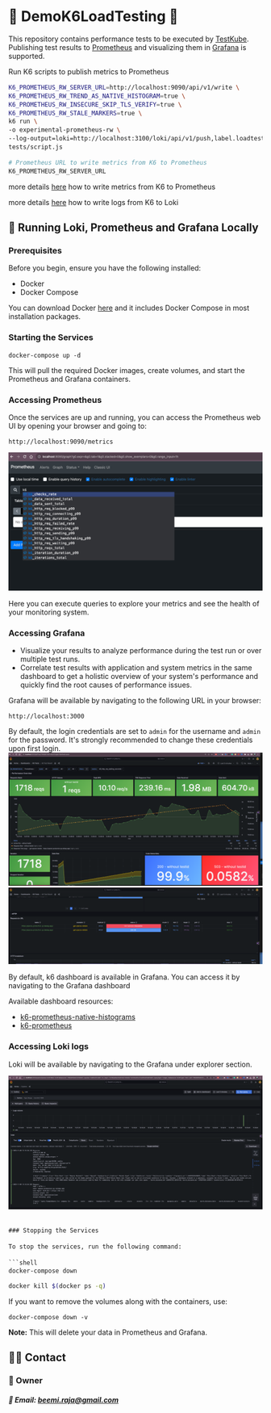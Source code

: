 # 🎉 DemoK6LoadTesting 🎉

This repository contains performance tests to be executed by [TestKube](https://testkube.io/).  Publishing test results to [Prometheus](https://prometheus.io/) and visualizing them in [Grafana](https://grafana.com/) is supported.


Run K6 scripts to publish metrics to Prometheus

```bash
K6_PROMETHEUS_RW_SERVER_URL=http://localhost:9090/api/v1/write \
K6_PROMETHEUS_RW_TREND_AS_NATIVE_HISTOGRAM=true \
K6_PROMETHEUS_RW_INSECURE_SKIP_TLS_VERIFY=true \
K6_PROMETHEUS_RW_STALE_MARKERS=true \
k6 run \
-o experimental-prometheus-rw \
--log-output=loki=http://localhost:3100/loki/api/v1/push,label.loadtest=k6,limit=1000,pushPeriod=5m32s,msgMaxSize=1231,level=trace \
tests/script.js
```

```bash
# Prometheus URL to write metrics from K6 to Prometheus
K6_PROMETHEUS_RW_SERVER_URL
```
more details [here](https://k6.io/docs/results-output/real-time/prometheus-remote-write/) how to write metrics from K6 to Prometheus

more details [here](https://k6.io/docs/using-k6/k6-options/reference/#loki) how to write logs from K6 to Loki

## 🔨 Running Loki, Prometheus and Grafana Locally


### Prerequisites

Before you begin, ensure you have the following installed:
- Docker
- Docker Compose

You can download Docker [here](https://docs.docker.com/get-docker/) and it includes Docker Compose in most installation packages.

### Starting the Services

   ```shell
   docker-compose up -d
   ```

This will pull the required Docker images, create volumes, and start the Prometheus and Grafana containers.

### Accessing Prometheus

Once the services are up and running, you can access the Prometheus web UI by opening your browser and going to:

```
http://localhost:9090/metrics
```
![image](docs/img_4.png)

Here you can execute queries to explore your metrics and see the health of your monitoring system.

### Accessing Grafana

* Visualize your results to analyze performance during the test run or over multiple test runs.
* Correlate test results with application and system metrics in the same dashboard to get a holistic overview of your system's performance and quickly find the root causes of performance issues.

Grafana will be available by navigating to the following URL in your browser:

```
http://localhost:3000
```

By default, the login credentials are set to `admin` for the username and `admin` for the password. It's strongly recommended to change these credentials upon first login.
![image](docs/img_5.png)
![image](docs/img_6.png)

By default, k6 dashboard is available in Grafana. You can access it by navigating to the Grafana dashboard

Available dashboard resources:
* [k6-prometheus-native-histograms](https://grafana.com/grafana/dashboards/18030-k6-prometheus-native-histograms/)
* [k6-prometheus](https://grafana.com/grafana/dashboards/2587)

### Accessing Loki logs

Loki will be available by navigating to the Grafana under explorer section.

![image](docs/img_8.png)

```

### Stopping the Services

To stop the services, run the following command:

```shell
docker-compose down
```

```bash
docker kill $(docker ps -q)
```

If you want to remove the volumes along with the containers, use:

```shell
docker-compose down -v
```

**Note:** This will delete your data in Prometheus and Grafana.

## 🧑‍💻 Contact

### 👷 Owner
##### 📧 Email: [beemi.raja@gmail.com]()
